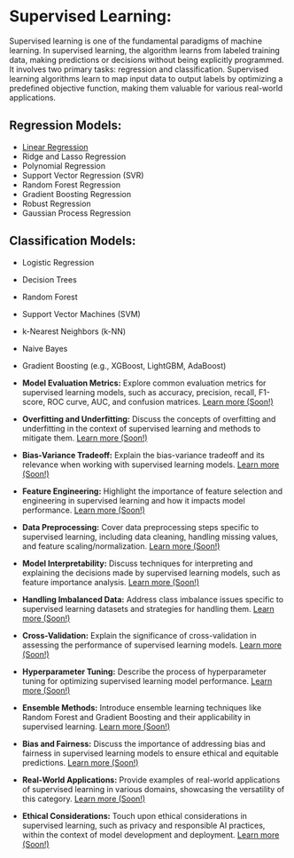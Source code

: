 # Supervised Learning:

Supervised learning is one of the fundamental paradigms of machine learning. In supervised learning, the algorithm learns from labeled training data, making predictions or decisions without being explicitly programmed. It involves two primary tasks: regression and classification. Supervised learning algorithms learn to map input data to output labels by optimizing a predefined objective function, making them valuable for various real-world applications.

## Regression Models:
- [Linear Regression](Linear-Regression/Linear-Regression-Introduction.md)
- Ridge and Lasso Regression
- Polynomial Regression
- Support Vector Regression (SVR)
- Random Forest Regression
- Gradient Boosting Regression
- Robust Regression
- Gaussian Process Regression

## Classification Models:
- Logistic Regression
- Decision Trees
- Random Forest
- Support Vector Machines (SVM)
- k-Nearest Neighbors (k-NN)
- Naive Bayes
- Gradient Boosting (e.g., XGBoost, LightGBM, AdaBoost)

- **Model Evaluation Metrics:** Explore common evaluation metrics for supervised learning models, such as accuracy, precision, recall, F1-score, ROC curve, AUC, and confusion matrices. [Learn more (Soon!)]()

- **Overfitting and Underfitting:** Discuss the concepts of overfitting and underfitting in the context of supervised learning and methods to mitigate them. [Learn more (Soon!)]()

- **Bias-Variance Tradeoff:** Explain the bias-variance tradeoff and its relevance when working with supervised learning models. [Learn more (Soon!)]()

- **Feature Engineering:** Highlight the importance of feature selection and engineering in supervised learning and how it impacts model performance. [Learn more (Soon!)]()

- **Data Preprocessing:** Cover data preprocessing steps specific to supervised learning, including data cleaning, handling missing values, and feature scaling/normalization. [Learn more (Soon!)]()

- **Model Interpretability:** Discuss techniques for interpreting and explaining the decisions made by supervised learning models, such as feature importance analysis. [Learn more (Soon!)]()

- **Handling Imbalanced Data:** Address class imbalance issues specific to supervised learning datasets and strategies for handling them. [Learn more (Soon!)]()

- **Cross-Validation:** Explain the significance of cross-validation in assessing the performance of supervised learning models. [Learn more (Soon!)]()

- **Hyperparameter Tuning:** Describe the process of hyperparameter tuning for optimizing supervised learning model performance. [Learn more (Soon!)]()

- **Ensemble Methods:** Introduce ensemble learning techniques like Random Forest and Gradient Boosting and their applicability in supervised learning. [Learn more (Soon!)]()

- **Bias and Fairness:** Discuss the importance of addressing bias and fairness in supervised learning models to ensure ethical and equitable predictions. [Learn more (Soon!)]()

- **Real-World Applications:** Provide examples of real-world applications of supervised learning in various domains, showcasing the versatility of this category. [Learn more (Soon!)]()

- **Ethical Considerations:** Touch upon ethical considerations in supervised learning, such as privacy and responsible AI practices, within the context of model development and deployment. [Learn more (Soon!)]()
